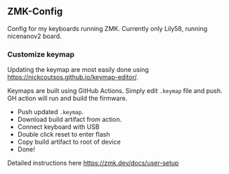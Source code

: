 ## ZMK-Config

Config for my keyboards running ZMK. Currently only Lily58, running nicenanov2 board.

### Customize keymap

Updating the keymap are most easily done using https://nickcoutsos.github.io/keymap-editor/.

Keymaps are built using GitHub Actions. Simply edit `.keymap` file and push.
GH action will run and build the firmware.

* Push updated `.keymap`.
* Download build artifact from action.
* Connect keyboard with USB
* Double click reset to enter flash
* Copy build artifact to root of device
* Done!


Detailed instructions here https://zmk.dev/docs/user-setup
